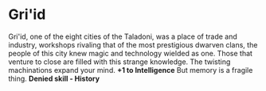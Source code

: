 Gri'id
======

Gri'id, one of the eight cities of the Taladoni, was a place of trade and industry, workshops rivaling that of the most prestigious dwarven clans, the people of this city knew magic and technology wielded as one. Those that venture to close are filled with this strange knowledge.  The twisting machinations expand your mind. **+1 to Intelligence**  But memory is a fragile thing. **Denied skill - History**
